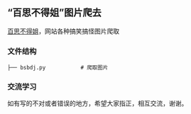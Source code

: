 ## “百思不得姐”图片爬去

[百思不得姐](http://www.budejie.com/detail-27974418.html)，网站各种搞笑搞怪图片爬取

### 文件结构

```
├── bsbdj.py           # 爬取图片
```

### 交流学习

如有写的不对或者错误的地方，希望大家指正，相互交流，谢谢。